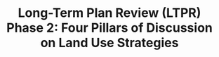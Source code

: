 ---
layout: post
title: "Long-Term Plan Review (LTPR) Phase 2: Four Pillars of Discussion on Land Use Strategies"
file_url: https://www.ura.gov.sg/Corporate/Media-Room/Media-Releases/pr21-41
---